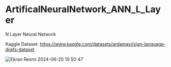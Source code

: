 # ArtificalNeuralNetwork_ANN_L_Layer
N Layer Neural Network

Kaggle Dataset: https://www.kaggle.com/datasets/ardamavi/sign-language-digits-dataset

![Ekran Resmi 2024-06-20 10 50 47](https://github.com/MuhammetEminOzdemir/ArtificalNeuralNetwork_ANN_L_Layer/assets/80462839/4779da2d-31a7-465a-9b51-4fa211b34b16)
